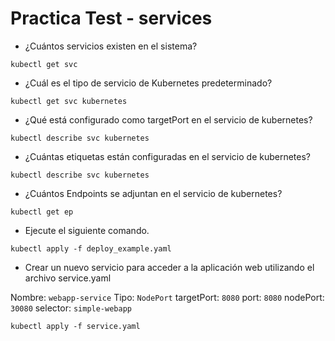 # Practica Test - services

- ¿Cuántos servicios existen en el sistema?

```
kubectl get svc
```

- ¿Cuál es el tipo de servicio de Kubernetes predeterminado?

```
kubectl get svc kubernetes
```

- ¿Qué está configurado como targetPort en el servicio de kubernetes?

```
kubectl describe svc kubernetes
```

- ¿Cuántas etiquetas están configuradas en el servicio de kubernetes?

```
kubectl describe svc kubernetes
```

- ¿Cuántos Endpoints se adjuntan en el servicio de kubernetes?

```
kubectl get ep
```

- Ejecute el siguiente comando.

```
kubectl apply -f deploy_example.yaml
```

- Crear un nuevo servicio para acceder a la aplicación web utilizando el archivo service.yaml

Nombre: ```webapp-service```
Tipo: ```NodePort```
targetPort: ```8080```
port: ```8080```
nodePort: ```30080```
selector: ```simple-webapp```

```
kubectl apply -f service.yaml
```